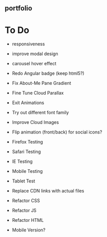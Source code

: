 ## portfolio

# To Do
* responsiveness

* improve modal design

* carousel hover effect
* Redo Angular badge (keep html5?)
* Fix About-Me Pane Gradient
* Fine Tune Cloud Parallax
* Exit Animations
* Try out different font family
* Improve Cloud Images
* Flip animation (front/back) for social icons?

* Firefox Testing
* Safari Testing
* IE Testing
* Mobile Testing
* Tablet Test

* Replace CDN links with actual files

* Refactor CSS
* Refactor JS
* Refactor HTML

* Mobile Version?